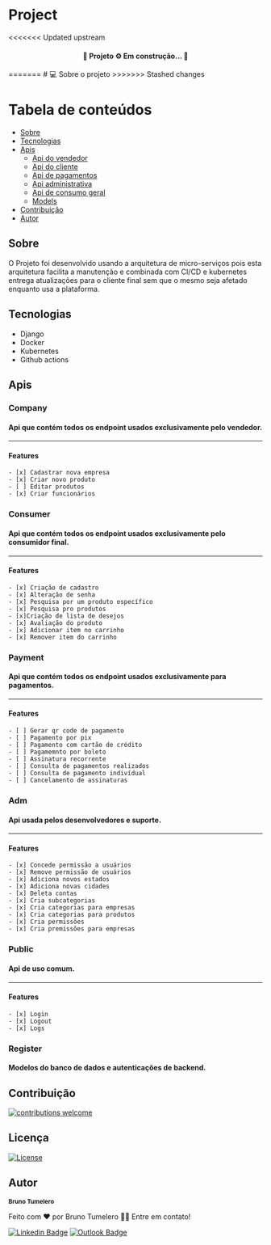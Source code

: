 # Project

<<<<<<< Updated upstream
<h4 align="center"> 
	🚧  Projeto ⚙️ Em construção...  🚧
</h4>
=======
# 💻 Sobre o projeto
>>>>>>> Stashed changes

Tabela de conteúdos
=================
<!--ts-->
   * [Sobre](#sobre)
   * [Tecnologias](#tecnologias)
   * [Apis](#apis)
      * [Api do vendedor](#company)
      * [Api do cliente](#consumer)
      * [Api de pagamentos](#payment)
      * [Api administrativa](#adm)
      * [Api de consumo geral](#public)
      * [Models](#register)
   * [Contribuição](#contribuição)
   * [Autor](#autor)
<!--te-->

## Sobre
  O Projeto foi desenvolvido usando a arquitetura de micro-serviços pois esta arquitetura facilita a manutenção e combinada com CI/CD e kubernetes entrega atualizações para o cliente final sem que o mesmo seja afetado enquanto usa a plataforma.

## Tecnologias
  - Django
  - Docker
  - Kubernetes
  - Github actions

## Apis

### Company
#### Api que contém todos os endpoint usados exclusivamente pelo vendedor.
---
#### Features
	- [x] Cadastrar nova empresa
	- [x] Criar novo produto
	- [ ] Editar produtos
	- [x] Criar funcionários 
### Consumer
#### Api que contém todos os endpoint usados exclusivamente pelo consumidor final.
---
#### Features
	- [x] Criação de cadastro
	- [x] Alteração de senha
	- [x] Pesquisa por um produto específico 
	- [x] Pesquisa pro produtos 
	- [x]Criação de lista de desejos
	- [x] Avaliação do produto
	- [x] Adicionar item no carrinho
	- [x] Remover item do carrinho

### Payment
#### Api que contém todos os endpoint usados exclusivamente para pagamentos.
---
#### Features
	- [ ] Gerar qr code de pagamento
	- [ ] Pagamento por pix
	- [ ] Pagamento com cartão de crédito
	- [ ] Pagamemnto por boleto
	- [ ] Assinatura recorrente
	- [ ] Consulta de pagamentos realizados
	- [ ] Consulta de pagamento indivídual
	- [ ] Cancelamento de assinaturas

### Adm
#### Api usada pelos desenvolvedores e suporte.
---
#### Features
	- [x] Concede permissão a usuários
	- [x] Remove permissão de usuários
	- [x] Adiciona novos estados
	- [x] Adiciona novas cidades
	- [x] Deleta contas
	- [x] Cria subcategorias
	- [x] Cria categorias para empresas
	- [x] Cria categorias para produtos
	- [x] Cria permissões
	- [x] Cria premissões para empresas

### Public
#### Api de uso comum.
---
#### Features
	- [x] Login
	- [x] Logout
	- [x] Logs

### Register
#### Modelos do banco de dados e autenticações de backend.


## Contribuição
[![contributions welcome](https://img.shields.io/badge/contributions-welcome-brightgreen.svg?style=flat)](https://github.com/BrunoTumelero/Projeto_dev/issues)

## Licença
[![License](https://img.shields.io/badge/License-Apache_2.0-_red.svg)](https://opensource.org/licenses/Apache-2.0)

## Autor

 <sub><b>Bruno Tumelero</b></sub>


Feito com ❤️ por Bruno Tumelero 👋🏽 Entre em contato!

[![Linkedin Badge](https://img.shields.io/badge/-Bruno-blue?style=flat-square&logo=Linkedin&logoColor=white&link=https://www.linkedin.com/in/tgmarinho/)](https://www.linkedin.com/in/bruno-tumelero/) 
[![Outlook Badge](https://img.shields.io/badge/email--000?style=social&logo=microsoft-outlook&logoColor=0078d4&link=mailto:Bruno.Tumelero@outlook.com)](mailto:Bruno.Tumelero@outlook.com)
